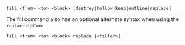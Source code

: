 `fill <from> <to> <block> [destroy|hollow|keep|outline|replace]`

The fill command also has an optional alternate syntax when using the `replace` option:

`fill <from> <to> <block> replace [<filter>]`